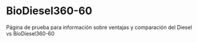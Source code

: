 # BioDiesel360-60
Página de prueba para información sobre ventajas y comparación del Diesel vs BioDiesel360-60
